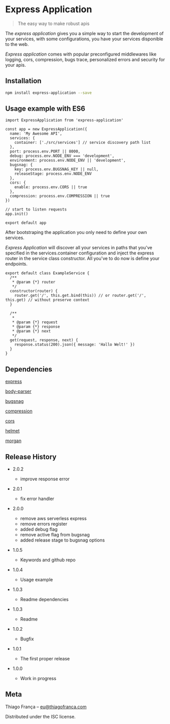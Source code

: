 # Express Application
> The easy way to make robust apis

The *express application* gives you a simple way to start the development of your services,
with some configurations, you have your services disponible to the web.

*Express application* comes with popular preconfigured middlewares like logging, cors,
compression, bugs trace, personalized errors and security for your apis.

## Installation

```sh
npm install express-application --save
```

## Usage example with ES6

```
import ExpressApplication from 'express-application'

const app = new ExpressApplication({
  name: 'My Awesome API',
  services: {
    container: ['./src/services'] // service discovery path list
  },
  port: process.env.PORT || 8000,
  debug: process.env.NODE_ENV === 'development',
  environment: process.env.NODE_ENV || 'development',
  bugsnag: {
    key: process.env.BUGSNAG_KEY || null,
	releaseStage: process.env.NODE_ENV
  },
  cors: {
    enable: process.env.CORS || true
  },
  compression: process.env.COMPRESSION || true
})

// start to listen requests
app.init()

export default app
```

After bootstraping the application you only need to define your own services.

*Express Application* will discover all your services in paths that you've specified in the services.container
configuration and inject the express router in the service class constructor. All you've to do now is define your endpoints.

```
export default class ExampleService {
  /**
   * @param {*} router
   */
  constructor(router) {
    router.get('/', this.get.bind(this)) // or router.get('/', this.get) // without preserve context
  }

  /**
   *
   * @param {*} request
   * @param {*} response
   * @param {*} next
   */
  get(request, response, next) {
    response.status(200).json({ message: 'Hallo Welt!' })
  }
}
```

## Dependencies

[express](https://www.npmjs.com/package/express)

[body-parser](https://www.npmjs.com/package/body-parser)

[bugsnag](https://www.npmjs.com/package/bugsnag)

[compression](https://www.npmjs.com/package/compression)

[cors](https://www.npmjs.com/package/cors)

[helmet](https://www.npmjs.com/package/helmet)

[morgan](https://www.npmjs.com/package/morgan)

## Release History

* 2.0.2
  * improve response error

* 2.0.1
  * fix error handler

* 2.0.0
    * remove aws serverless express
    * remove errors register
    * added debug flag
    * remove active flag from bugsnag
    * added release stage to bugsnag options

* 1.0.5
	* Keywords and github repo
* 1.0.4
	* Usage example
* 1.0.3
	* Readme dependencies
* 1.0.3
	* Readme
* 1.0.2
    * Bugfix
* 1.0.1
    * The first proper release
* 1.0.0
    * Work in progress

## Meta

Thiago França – eu@thiagofranca.com

Distributed under the ISC license.
